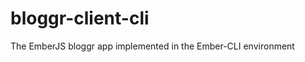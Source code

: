 bloggr-client-cli
=================

The EmberJS bloggr app implemented in the Ember-CLI environment

